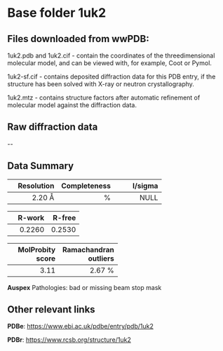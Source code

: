 # Base folder 1uk2

## Files downloaded from wwPDB:

1uk2.pdb and 1uk2.cif - contain the coordinates of the threedimensional molecular model, and can be viewed with, for example, Coot or Pymol.

1uk2-sf.cif - contains deposited diffraction data for this PDB entry, if the structure has been solved with X-ray or neutron crystallography.

1uk2.mtz - contains structure factors after automatic refinement of molecular model against the diffraction data.

## Raw diffraction data

--<br> 

## Data Summary
|   | Resolution | Completeness| I/sigma |
|---|-------------:|----------------:|--------------:|
|   |2.20 Å|      %|<img width=50/>NULL |

|   | **R-work**| **R-free**   
|---|-------------:|----------------:|           
||  0.2260|  0.2530|

|   |**MolProbity<br>score**| **Ramachandran<br>outliers** 
|---|-------------:|----------------:|
||  3.11|  2.67 %|

**Auspex** Pathologies: bad or missing beam stop mask

 

## Other relevant links 
**PDBe**:  https://www.ebi.ac.uk/pdbe/entry/pdb/1uk2
 
**PDBr**: https://www.rcsb.org/structure/1uk2 

